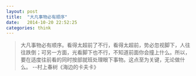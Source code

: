 ```yaml
---
layout: post
title:  "大凡事物必有顺序"
date:   2014-10-20 22:52:25
categories: think
---
```


>大凡事物必有顺序。看得太超前了不行，看得太超前，势必忽视脚下，人往往跌倒；可另一方面，光看脚下也不行，不知道前面你会撞上什么。所以，要在适度往前看的同时按部就班处理眼下事物。这点至为关键，无论做什么。 --村上春树《海边的卡夫卡》
<!--more-->
 